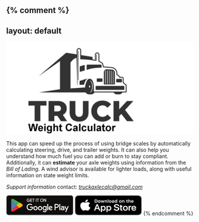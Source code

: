 {% comment %}
---
layout: default
---

![logo](./assets/images/Feature_pic.png)

This app can speed up the process of using bridge scales by automatically calculating steering, drive, and trailer weights. It can also help you understand how much fuel you can add or burn to stay compliant. Additionally, it can **estimate** your axle weights using information from the _Bill of Lading_. A wind advisor is available for lighter loads, along with useful information on state weight limits.

*Support information* contact: *truckaxlecalc@gmail.com*


![logo](./assets/images/Google_Play.png) ![logo](./assets/images/App_Store.png)
{% endcomment %}
